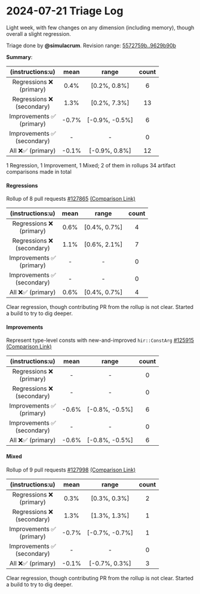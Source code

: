 # 2024-07-21 Triage Log

Light week, with few changes on any dimension (including memory), though
overall a slight regression.

Triage done by **@simulacrum**.
Revision range: [5572759b..9629b90b](https://perf.rust-lang.org/?start=5572759b8d7012fa34eba47f4885c76fa06d9251&end=9629b90b3f7dd8f5626ec9d3b42556f39f09e214&absolute=false&stat=instructions%3Au)

**Summary**:

| (instructions:u)                   | mean  | range          | count |
|:----------------------------------:|:-----:|:--------------:|:-----:|
| Regressions ❌ <br /> (primary)    | 0.4%  | [0.2%, 0.8%]   | 6     |
| Regressions ❌ <br /> (secondary)  | 1.3%  | [0.2%, 7.3%]   | 13    |
| Improvements ✅ <br /> (primary)   | -0.7% | [-0.9%, -0.5%] | 6     |
| Improvements ✅ <br /> (secondary) | -     | -              | 0     |
| All ❌✅ (primary)                 | -0.1% | [-0.9%, 0.8%]  | 12    |

1 Regression, 1 Improvement, 1 Mixed; 2 of them in rollups
34 artifact comparisons made in total

#### Regressions

Rollup of 8 pull requests [#127865](https://github.com/rust-lang/rust/pull/127865) [(Comparison Link)](https://perf.rust-lang.org/compare.html?start=fcc325f1bc477975e2ce5ba534fe4c77ff8a8536&end=e35364a521372ce682e4bd4a5850d97ea33b0eab&stat=instructions:u)

| (instructions:u)                   | mean | range        | count |
|:----------------------------------:|:----:|:------------:|:-----:|
| Regressions ❌ <br /> (primary)    | 0.6% | [0.4%, 0.7%] | 4     |
| Regressions ❌ <br /> (secondary)  | 1.1% | [0.6%, 2.1%] | 7     |
| Improvements ✅ <br /> (primary)   | -    | -            | 0     |
| Improvements ✅ <br /> (secondary) | -    | -            | 0     |
| All ❌✅ (primary)                 | 0.6% | [0.4%, 0.7%] | 4     |

Clear regression, though contributing PR from the rollup is not clear. Started
a build to try to dig deeper.

#### Improvements

Represent type-level consts with new-and-improved `hir::ConstArg` [#125915](https://github.com/rust-lang/rust/pull/125915) [(Comparison Link)](https://perf.rust-lang.org/compare.html?start=3d68afc9e821b00d59058abc9bda670b07639955&end=8c3a94a1c79c67924558a4adf7fb6d98f5f0f741&stat=instructions:u)

| (instructions:u)                   | mean  | range          | count |
|:----------------------------------:|:-----:|:--------------:|:-----:|
| Regressions ❌ <br /> (primary)    | -     | -              | 0     |
| Regressions ❌ <br /> (secondary)  | -     | -              | 0     |
| Improvements ✅ <br /> (primary)   | -0.6% | [-0.8%, -0.5%] | 6     |
| Improvements ✅ <br /> (secondary) | -     | -              | 0     |
| All ❌✅ (primary)                 | -0.6% | [-0.8%, -0.5%] | 6     |


#### Mixed

Rollup of 9 pull requests [#127998](https://github.com/rust-lang/rust/pull/127998) [(Comparison Link)](https://perf.rust-lang.org/compare.html?start=41ff4608894d260462a7b6cf1ddefc6c8ecf6b1c&end=1afc5fd042f7583b9668dd62be98325487483d1c&stat=instructions:u)

| (instructions:u)                   | mean  | range          | count |
|:----------------------------------:|:-----:|:--------------:|:-----:|
| Regressions ❌ <br /> (primary)    | 0.3%  | [0.3%, 0.3%]   | 2     |
| Regressions ❌ <br /> (secondary)  | 1.3%  | [1.3%, 1.3%]   | 1     |
| Improvements ✅ <br /> (primary)   | -0.7% | [-0.7%, -0.7%] | 1     |
| Improvements ✅ <br /> (secondary) | -     | -              | 0     |
| All ❌✅ (primary)                 | -0.1% | [-0.7%, 0.3%]  | 3     |

Clear regression, though contributing PR from the rollup is not clear. Started
a build to try to dig deeper.
